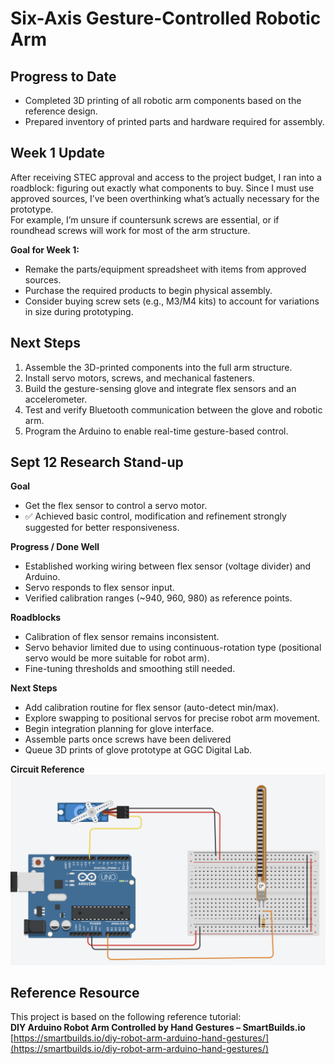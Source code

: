 # Six-Axis Gesture-Controlled Robotic Arm

## Progress to Date
- Completed 3D printing of all robotic arm components based on the reference design.
- Prepared inventory of printed parts and hardware required for assembly.

## Week 1 Update
After receiving STEC approval and access to the project budget, I ran into a roadblock: figuring out exactly what components to buy. Since I must use approved sources, I’ve been overthinking what’s actually necessary for the prototype.  
For example, I’m unsure if countersunk screws are essential, or if roundhead screws will work for most of the arm structure.  

**Goal for Week 1:**  
- Remake the parts/equipment spreadsheet with items from approved sources.  
- Purchase the required products to begin physical assembly.  
- Consider buying screw sets (e.g., M3/M4 kits) to account for variations in size during prototyping.  

## Next Steps
1. Assemble the 3D-printed components into the full arm structure.
2. Install servo motors, screws, and mechanical fasteners.
3. Build the gesture-sensing glove and integrate flex sensors and an accelerometer.
4. Test and verify Bluetooth communication between the glove and robotic arm.
5. Program the Arduino to enable real-time gesture-based control.

## Sept 12 Research Stand-up

**Goal**  
- Get the flex sensor to control a servo motor.  
- ✅ Achieved basic control, modification and refinement strongly suggested for better responsiveness.

**Progress / Done Well**  
- Established working wiring between flex sensor (voltage divider) and Arduino.  
- Servo responds to flex sensor input.  
- Verified calibration ranges (~940, 960, 980) as reference points.  

**Roadblocks**  
- Calibration of flex sensor remains inconsistent.  
- Servo behavior limited due to using continuous-rotation type (positional servo would be more suitable for robot arm).  
- Fine-tuning thresholds and smoothing still needed.  

**Next Steps**  
- Add calibration routine for flex sensor (auto-detect min/max).  
- Explore swapping to positional servos for precise robot arm movement.  
- Begin integration planning for glove interface.
- Assemble parts once screws have been delivered 
- Queue 3D prints of glove prototype at GGC Digital Lab.  

**Circuit Reference**  
![Flex Sensor Circuit Diagram](circuit0912.png)


## Reference Resource
This project is based on the following reference tutorial:  
**DIY Arduino Robot Arm Controlled by Hand Gestures – SmartBuilds.io**  
[https://smartbuilds.io/diy-robot-arm-arduino-hand-gestures/](https://smartbuilds.io/diy-robot-arm-arduino-hand-gestures/)
